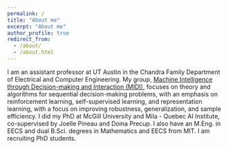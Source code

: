 ```yaml
---
permalink: /
title: "About me"
excerpt: "About me"
author_profile: true
redirect_from: 
  - /about/
  - /about.html
---
```


I am an assistant professor at UT Austin in the Chandra Family Department of Electrical and Computer Engineering. My group, [Machine Intelligence through Decision-making and Interaction (MIDI)](https://midi-lab.github.io/), focuses on theory and algorithms for sequential decision-making problems, with an emphasis on reinforcement learning, self-supervised learning, and representation learning, with a focus on improving robustness, generalization, and sample efficiency. I did my PhD at McGill University and Mila - Quebec AI Institute, co-supervised by Joelle Pineau and Doina Precup. I also have an M.Eng. in EECS and dual B.Sci. degrees in Mathematics and EECS from MIT. I am recruiting PhD students. 
